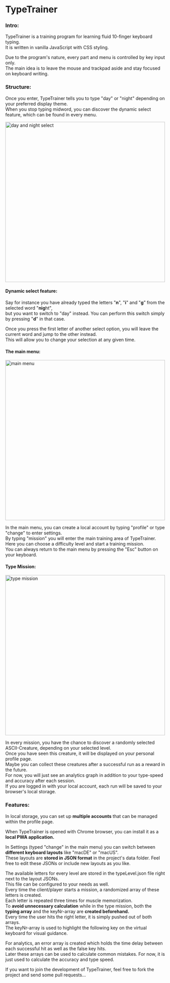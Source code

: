 <h1>TypeTrainer</h1>
<h3>Intro:</h3>
<p>TypeTrainer is a training program for learning fluid 10-finger keyboard typing.<br>
It is written in vanilla JavaScript with CSS styling.</p>
<p>Due to the program's nature, every part and menu is controlled by key input only.<br>
The main idea is to leave the mouse and trackpad aside and stay focused on keyboard writing.</p>
<h3>Structure:</h3>
<p>Once you enter, TypeTrainer tells you to type "day" or "night" depending on your preferred display theme.<br>
When you stop typing midword, you can discover the dynamic select feature, which can be found in every menu.</p>
<img src="https://github.com/Beattraceur/Type-Trainer/assets/133157674/1edcb1f3-2e5b-4ef3-9549-f3c4381c4331" alt="day and night select" width="500">
<h4>Dynamic select feature:</h4>
<p>Say for instance you have already typed the letters "<b>n</b>", "<b>i</b>" and "<b>g</b>" from the selected word "<b>nig</b>ht",<br>
but you want to switch to "day" instead. You can perform this switch simply by pressing "<b>d</b>" in that case.</p>
<p>Once you press the first letter of another select option, you will leave the current word and jump to the other instead.<br>
This will allow you to change your selection at any given time.</p>
<h4>The main menu:</h4>
<img src="https://github.com/Beattraceur/Type-Trainer/assets/133157674/691a5826-9471-4ca0-9dd2-cfbb6120d139" alt="main menu" width="500">
<p>In the main menu, you can create a local account by typing "profile" or type "change" to enter settings.<br>
By typing "mission" you will enter the main training area of TypeTrainer.<br>
Here you can choose a difficulty level and start a training mission.<br>
You can always return to the main menu by pressing the "Esc" button on your keyboard.</p>
<h4>Type Mission:</h4>
<img src="https://github.com/Beattraceur/Type-Trainer/assets/133157674/cc756beb-6b32-4e11-9020-4831f99b5989" alt="type mission" width="500">
<p>In every mission, you have the chance to discover a randomly selected ASCII-Creature, depending on your selected level.<br>
Once you have seen this creature, it will be displayed on your personal profile page.<br>
Maybe you can collect these creatures after a successful run as a reward in the future.<br>
For now, you will just see an analytics graph in addition to your type-speed and accuracy after each session.<br>
If you are logged in with your local account, each run will be saved to your browser's local storage.</p>
<h3>Features:</h3>
<p>In local storage, you can set up <b>multiple accounts</b> that can be managed within the profile page.</p>
<p>When TypeTrainer is opened with Chrome browser, you can install it as a <b>local PWA application.</b></p>
<p>In Settings (typed "change" in the main menu) you can switch between <b>different keyboard layouts</b> like "macDE" or "macUS".<br>
These layouts are <b>stored in JSON format</b> in the project's data folder. Feel free to edit these JSONs or include new layouts as you like.</p>
<p>The available letters for every level are stored in the typeLevel.json file right next to the layout JSONs.<br>
This file can be configured to your needs as well.<br>
Every time the client/player starts a mission, a randomized array of these letters is created.<br>
Each letter is repeated three times for muscle memorization.<br>
To <b>avoid unnecessary calculation</b> while in the type mission, both the <b>typing array</b> and the keyNr-array are <b>created beforehand.</b><br>
Every time the user hits the right letter, it is simply pushed out of both arrays.<br>
The keyNr-array is used to highlight the following key on the virtual keyboard for visual guidance.</p>
<p>For analytics, an error array is created which holds the time delay between each successful hit as well as the false key hits.<br>
Later these arrays can be used to calculate common mistakes. For now, it is just used to calculate the accuracy and type speed.</p>
<p>If you want to join the development of TypeTrainer, feel free to fork the project and send some pull requests...</p>
